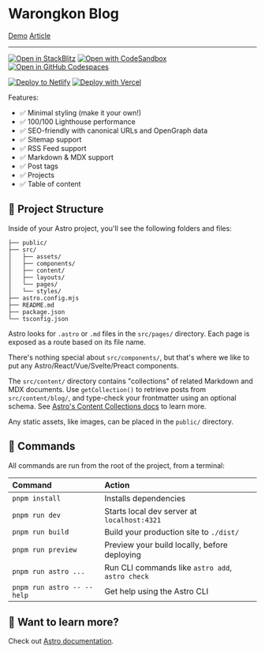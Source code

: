 # Warongkon Blog 

[Demo](https://devolio.devaradise.com) [Article](https://devaradise.com/devolio-astro-portfolio-blog-theme)

---

[![Open in StackBlitz](https://developer.stackblitz.com/img/open_in_stackblitz.svg)](https://stackblitz.com/github/devaradise/devolio)
[![Open with CodeSandbox](https://assets.codesandbox.io/github/button-edit-lime.svg)](https://codesandbox.io/p/sandbox/github/devaradise/devolio)
[![Open in GitHub Codespaces](https://github.com/codespaces/badge.svg)](https://codespaces.new/devaradise/devolio?devcontainer_path=.devcontainer/blog/devcontainer.json)

[![Deploy to Netlify](https://www.netlify.com/img/deploy/button.svg)](https://app.netlify.com/start/deploy?repository=https://github.com/netlify-templates/next-netlify-starter)
[![Deploy with Vercel](https://vercel.com/button)](https://vercel.com/new/clone?repository-url=https%3A%2F%2Fgithub.com%2Fdevaradise%2Fdevolio)

Features:

- ✅ Minimal styling (make it your own!)
- ✅ 100/100 Lighthouse performance
- ✅ SEO-friendly with canonical URLs and OpenGraph data
- ✅ Sitemap support
- ✅ RSS Feed support
- ✅ Markdown & MDX support
- ✅ Post tags
- ✅ Projects
- ✅ Table of content

## 🚀 Project Structure

Inside of your Astro project, you'll see the following folders and files:

```text
├── public/
├── src/
│   ├── assets/
│   ├── components/
│   ├── content/
│   ├── layouts/
│   └── pages/
│   └── styles/
├── astro.config.mjs
├── README.md
├── package.json
└── tsconfig.json
```

Astro looks for `.astro` or `.md` files in the `src/pages/` directory. Each page is exposed as a route based on its file name.

There's nothing special about `src/components/`, but that's where we like to put any Astro/React/Vue/Svelte/Preact components.

The `src/content/` directory contains "collections" of related Markdown and MDX documents. Use `getCollection()` to retrieve posts from `src/content/blog/`, and type-check your frontmatter using an optional schema. See [Astro's Content Collections docs](https://docs.astro.build/en/guides/content-collections/) to learn more.

Any static assets, like images, can be placed in the `public/` directory.

## 🧞 Commands

All commands are run from the root of the project, from a terminal:

| Command                   | Action                                           |
| :------------------------ | :----------------------------------------------- |
| `pnpm install`             | Installs dependencies                            |
| `pnpm run dev`             | Starts local dev server at `localhost:4321`      |
| `pnpm run build`           | Build your production site to `./dist/`          |
| `pnpm run preview`         | Preview your build locally, before deploying     |
| `pnpm run astro ...`       | Run CLI commands like `astro add`, `astro check` |
| `pnpm run astro -- --help` | Get help using the Astro CLI                     |

## 👀 Want to learn more?

Check out [Astro documentation](https://docs.astro.build).

